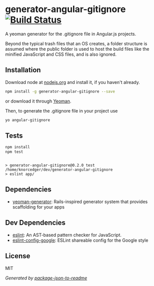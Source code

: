 # generator-angular-gitignore [![Build Status](https://travis-ci.org/Knorcedger/generator-angular-gitignore.png?branch=master)](https://travis-ci.org/Knorcedger/generator-angular-gitignore)

A yeoman generator for the .gitignore file in Angular.js projects.

Beyond the typical trash files that an OS creates, a folder structure is assumed where
the public folder is used to host the build files like the minified JavaScript and CSS files, and is also ignored.

## Installation

Download node at [nodejs.org](http://nodejs.org) and install it, if you haven't already.

```sh
npm install -g generator-angular-gitignore --save
```

or download it through [Yeoman](http://yeoman.io).

Then, to generate the .gitignore file in your project use

```sh
yo angular-gitignore
```

## Tests

```sh
npm install
npm test
```
```

> generator-angular-gitignore@0.2.0 test /home/knorcedger/dev/generator-angular-gitignore
> eslint app/

```

## Dependencies

- [yeoman-generator](https://github.com/yeoman/generator): Rails-inspired generator system that provides scaffolding for your apps

## Dev Dependencies

- [eslint](https://github.com/eslint/eslint): An AST-based pattern checker for JavaScript.
- [eslint-config-google](https://github.com/google/eslint-config-google): ESLint shareable config for the Google style


## License

MIT

_Generated by [package-json-to-readme](https://github.com/zeke/package-json-to-readme)_
